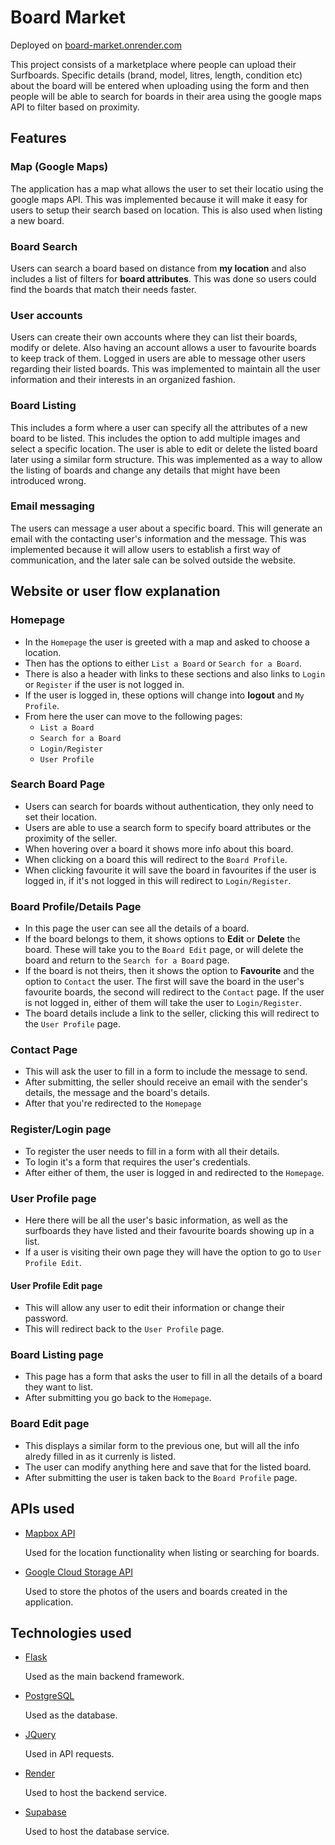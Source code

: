 # Board Market
Deployed on [board-market.onrender.com](https://board-market.onrender.com)

This project consists of a marketplace where people can upload their Surfboards. Specific details (brand, model, litres, length, condition etc) about the board
will be entered when uploading using the form and then people will be able to search for
boards in their area using the google maps API to filter based on proximity.

## Features
### Map (Google Maps)
The application has a map what allows the user to set their locatio using the google maps API. 
This was implemented because it will make it easy for users to setup their search based on location. This is also used when listing a new board.

### Board Search
Users can search a board based on distance from **my location** and also includes a list of filters for **board attributes**.
This was done so users could find the boards that match their needs faster.

### User accounts
Users can create their own accounts where they can list their boards, modify or delete. Also having an account allows a user to favourite boards to keep track of them. Logged in users are able to message other users regarding their listed boards.
This was implemented to maintain all the user information and their interests in an organized fashion.

### Board Listing
This includes a form where a user can specify all the attributes of a new board to be listed. This includes the option to add multiple images and select a specific location. The user is able to edit or delete the listed board later using a similar form structure.
This was implemented as a way to allow the listing of boards and change any details that might have been introduced wrong.

### Email messaging
The users can message a user about a specific board. This will generate an email with the contacting user's information and the message.
This was implemented because it will allow users to establish a first way of communication, and the later sale can be solved outside the website.

## Website or user flow explanation

### Homepage
- In the `Homepage` the user is greeted with a map and asked to choose a location. 
- Then has the options to either `List a Board` or `Search for a Board`. 
- There is also a header with links to these sections and also links to `Login` or `Register` if the user is not logged in.
- If the user is logged in, these options will change into **logout** and `My Profile`.
- From here the user can move to the following pages:
    - `List a Board`
    - `Search for a Board`
    - `Login/Register`
    - `User Profile`

### Search Board Page
- Users can search for boards without authentication, they only need to set their location.
- Users are able to use a search form to specify board attributes or the proximity of the seller.
- When hovering over a board it shows more info about this board.
- When clicking on a board this will redirect to the `Board Profile`.
- When clicking favourite it will save the board in favourites if the user is logged in, if it's not logged in this will redirect to `Login/Register`.

### Board Profile/Details Page
- In this page the user can see all the details of a board.
- If the board belongs to them, it shows options to **Edit** or **Delete** the board. These will take you to the `Board Edit` page, or will delete the board and return to the `Search for a Board` page.
- If the board is not theirs, then it shows the option to **Favourite** and the option to `Contact` the user. The first will save the board in the user's favourite boards, the second will redirect to the `Contact` page. If the user is not logged in, either of them will take the user to `Login/Register`.
- The board details include a link to the seller, clicking this will redirect to the `User Profile` page.

### Contact Page
- This will ask the user to fill in a form to include the message to send.
- After submitting, the seller should receive an email with the sender's details, the message and the board's details.
- After that you're redirected to the `Homepage`

### Register/Login page
- To register the user needs to fill in a form with all their details.
- To login it's a form that requires the user's credentials.
- After either of them, the user is logged in and redirected to the `Homepage`.

### User Profile page
- Here there will be all the user's basic information, as well as the surfboards they have listed and their favourite boards showing up in a list.
- If a user is visiting their own page they will have the option to go to `User Profile Edit`.

#### User Profile Edit page
- This will allow any user to edit their information or change their password.
- This will redirect back to the `User Profile` page.

### Board Listing page
- This page has a form that asks the user to fill in all the details of a board they want to list.
- After submitting you go back to the `Homepage`.

### Board Edit page
- This displays a similar form to the previous one, but will all the info alredy filled in as it currenly is listed.
- The user can modify anything here and save that for the listed board.
- After submitting the user is taken back to the `Board Profile` page.


## APIs used
- [Mapbox API](https://www.mapbox.com/)
    
    Used for the location functionality when listing or searching for boards.

- [Google Cloud Storage API](https://cloud.google.com/storage/docs/apis)
    
    Used to store the photos of the users and boards created in the application.

## Technologies used
- [Flask](https://flask.palletsprojects.com/en/3.0.x/)

    Used as the main backend framework.

- [PostgreSQL](https://www.postgresql.org/)

    Used as the database.

- [JQuery](https://jquery.com/)

    Used in API requests.

- [Render](https://render.com/)

    Used to host the backend service.

- [Supabase](https://supabase.com/)

    Used to host the database service.
